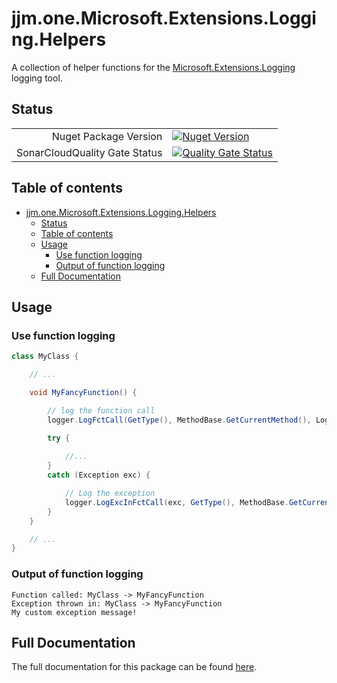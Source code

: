 # jjm.one.Microsoft.Extensions.Logging.Helpers

A collection of helper functions for the [Microsoft.Extensions.Logging](https://www.nuget.org/packages/Microsoft.Extensions.Logging) logging tool.

## Status

|                       |                       |
|----------------------:|-----------------------|
| Nuget Package Version | [![Nuget Version](https://img.shields.io/nuget/v/jjm.one.Microsoft.Extensions.Logging.Helpers?style=flat-square)](https://www.nuget.org/packages/jjm.one.Microsoft.Extensions.Logging.Helpers/) |
| SonarCloudQuality Gate Status | [![Quality Gate Status](https://sonarcloud.io/api/project_badges/measure?project=jjm-one_jjm.one.Microsoft.Extensions.Logging.Helpers&metric=alert_status)](https://sonarcloud.io/summary/new_code?id=jjm-one_jjm.one.Microsoft.Extensions.Logging.Helpers) |

## Table of contents

- [jjm.one.Microsoft.Extensions.Logging.Helpers](#jjmonemicrosoftextensionslogginghelpers)
  - [Status](#status)
  - [Table of contents](#table-of-contents)
  - [Usage](#usage)
    - [Use function logging](#use-function-logging)
    - [Output of function logging](#output-of-function-logging)
  - [Full Documentation](#full-documentation)

## Usage

### Use function logging

```csharp
class MyClass {

    // ...

    void MyFancyFunction() {

        // log the function call
        logger.LogFctCall(GetType(), MethodBase.GetCurrentMethod(), LogLevel.Debug);

        try {
            
            //...
        }
        catch (Exception exc) {

            // Log the exception
            logger.LogExcInFctCall(exc, GetType(), MethodBase.GetCurrentMethod(), "My custom exception message!", LogLevel.Error);
        }
    }

    // ...
}
```

### Output of function logging

```text
Function called: MyClass -> MyFancyFunction
Exception thrown in: MyClass -> MyFancyFunction
My custom exception message!
```

## Full Documentation

The full documentation for this package can be found [here](https://jjm-one.github.io/jjm.one.Microsoft.Extensions.Logging.Helpers/main/doc/html/index.html).
